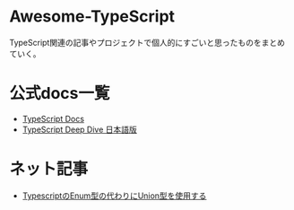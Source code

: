 # Awesome-TypeScript

TypeScript関連の記事やプロジェクトで個人的にすごいと思ったものをまとめていく。

# 公式docs一覧

* [TypeScript Docs](https://www.typescriptlang.org/docs/)
* [TypeScript Deep Dive 日本語版](https://typescript-jp.gitbook.io/deep-dive/)

# ネット記事

* [TypescriptのEnum型の代わりにUnion型を使用する](https://weseek.co.jp/tech/1609/)